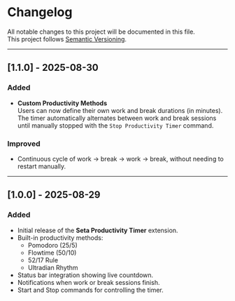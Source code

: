 # Changelog

All notable changes to this project will be documented in this file.  
This project follows [Semantic Versioning](https://semver.org/).

---

## [1.1.0] - 2025-08-30

### Added

- **Custom Productivity Methods**  
  Users can now define their own work and break durations (in minutes).  
  The timer automatically alternates between work and break sessions until manually stopped with the `Stop Productivity Timer` command.

### Improved

- Continuous cycle of work → break → work → break, without needing to restart manually.

---

## [1.0.0] - 2025-08-29

### Added

- Initial release of the **Seta Productivity Timer** extension.
- Built-in productivity methods:
  - Pomodoro (25/5)
  - Flowtime (50/10)
  - 52/17 Rule
  - Ultradian Rhythm
- Status bar integration showing live countdown.
- Notifications when work or break sessions finish.
- Start and Stop commands for controlling the timer.
